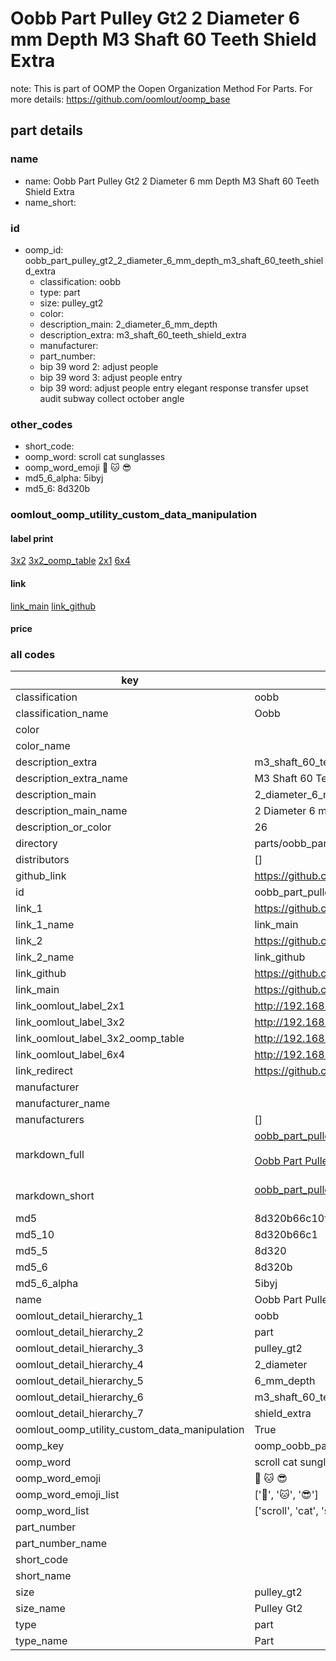 # Oobb Part Pulley Gt2 2 Diameter 6 mm Depth M3 Shaft 60 Teeth Shield Extra  

note: This is part of OOMP the Oopen Organization Method For Parts. For more details: https://github.com/oomlout/oomp_base

##  part details
  







### name
* name: Oobb Part Pulley Gt2 2 Diameter 6 mm Depth M3 Shaft 60 Teeth Shield Extra
* name_short: 
### id
* oomp_id: oobb_part_pulley_gt2_2_diameter_6_mm_depth_m3_shaft_60_teeth_shield_extra
  * classification: oobb
  * type: part
  * size: pulley_gt2
  * color: 
  * description_main: 2_diameter_6_mm_depth
  * description_extra: m3_shaft_60_teeth_shield_extra
  * manufacturer: 
  * part_number: 
  * bip 39 word 2: adjust people
  * bip 39 word 3: adjust people entry
  * bip 39 word: adjust people entry elegant response transfer upset audit subway collect october angle

### other_codes
* short_code: 
* oomp_word: scroll cat sunglasses
* oomp_word_emoji :scroll: :cat: :sunglasses:
* md5_6_alpha: 5ibyj
* md5_6: 8d320b






### oomlout_oomp_utility_custom_data_manipulation
#### label print
[3x2](http://192.168.1.245:1112/?label=oomp%205ibyj)
[3x2_oomp_table](http://192.168.1.108:1112/?label=oomp%205ibyj)
[2x1](http://192.168.1.242:1112/?label=oomp%205ibyj)
[6x4](http://192.168.1.55:1112/?label=oomp%205ibyj)    

#### link

[link_main](https://github.com/oomlout/oomlout_oomp_version_1_messy/tree/main/parts/oobb_part_pulley_gt2_2_diameter_6_mm_depth_m3_shaft_60_teeth_shield_extra) [link_github](https://github.com/oomlout/oomlout_oomp_version_1_messy/tree/main/parts/oobb_part_pulley_gt2_2_diameter_6_mm_depth_m3_shaft_60_teeth_shield_extra)                             

#### price







### all codes 
| key | value |  
| --- | --- |  
| classification | oobb |  
| classification_name | Oobb |  
| color |  |  
| color_name |  |  
| description_extra | m3_shaft_60_teeth_shield_extra |  
| description_extra_name | M3 Shaft 60 Teeth Shield Extra |  
| description_main | 2_diameter_6_mm_depth |  
| description_main_name | 2 Diameter 6 mm Depth |  
| description_or_color | 26 |  
| directory | parts/oobb_part_pulley_gt2_2_diameter_6_mm_depth_m3_shaft_60_teeth_shield_extra |  
| distributors | [] |  
| github_link | https://github.com/oomlout/oomlout_oomp_part_src/tree/main/parts/oobb_part_pulley_gt2_2_diameter_6_mm_depth_m3_shaft_60_teeth_shield_extra |  
| id | oobb_part_pulley_gt2_2_diameter_6_mm_depth_m3_shaft_60_teeth_shield_extra |  
| link_1 | https://github.com/oomlout/oomlout_oomp_version_1_messy/tree/main/parts/oobb_part_pulley_gt2_2_diameter_6_mm_depth_m3_shaft_60_teeth_shield_extra |  
| link_1_name | link_main |  
| link_2 | https://github.com/oomlout/oomlout_oomp_version_1_messy/tree/main/parts/oobb_part_pulley_gt2_2_diameter_6_mm_depth_m3_shaft_60_teeth_shield_extra |  
| link_2_name | link_github |  
| link_github | https://github.com/oomlout/oomlout_oomp_version_1_messy/tree/main/parts/oobb_part_pulley_gt2_2_diameter_6_mm_depth_m3_shaft_60_teeth_shield_extra |  
| link_main | https://github.com/oomlout/oomlout_oomp_version_1_messy/tree/main/parts/oobb_part_pulley_gt2_2_diameter_6_mm_depth_m3_shaft_60_teeth_shield_extra |  
| link_oomlout_label_2x1 | http://192.168.1.242:1112/?label=oomp%205ibyj |  
| link_oomlout_label_3x2 | http://192.168.1.245:1112/?label=oomp%205ibyj |  
| link_oomlout_label_3x2_oomp_table | http://192.168.1.108:1112/?label=oomp%205ibyj |  
| link_oomlout_label_6x4 | http://192.168.1.55:1112/?label=oomp%205ibyj |  
| link_redirect | https://github.com/oomlout/oomlout_oomp_version_1_messy/tree/main/parts/oobb_part_pulley_gt2_2_diameter_6_mm_depth_m3_shaft_60_teeth_shield_extra |  
| manufacturer |  |  
| manufacturer_name |  |  
| manufacturers | [] |  
| markdown_full | [oobb_part_pulley_gt2_2_diameter_6_mm_depth_m3_shaft_60_teeth_shield_extra](none)<br>[](none)<br>[Oobb Part Pulley Gt2 2 Diameter 6 Mm Depth M3 Shaft 60 Teeth Shield Extra](none)<br><br> |  
| markdown_short | [oobb_part_pulley_gt2_2_diameter_6_mm_depth_m3_shaft_60_teeth_shield_extra](none)<br><br> |  
| md5 | 8d320b66c10f1de79cdbd4789768b01c |  
| md5_10 | 8d320b66c1 |  
| md5_5 | 8d320 |  
| md5_6 | 8d320b |  
| md5_6_alpha | 5ibyj |  
| name | Oobb Part Pulley Gt2 2 Diameter 6 mm Depth M3 Shaft 60 Teeth Shield Extra |  
| oomlout_detail_hierarchy_1 | oobb |  
| oomlout_detail_hierarchy_2 | part |  
| oomlout_detail_hierarchy_3 | pulley_gt2 |  
| oomlout_detail_hierarchy_4 | 2_diameter |  
| oomlout_detail_hierarchy_5 | 6_mm_depth |  
| oomlout_detail_hierarchy_6 | m3_shaft_60_teeth |  
| oomlout_detail_hierarchy_7 | shield_extra |  
| oomlout_oomp_utility_custom_data_manipulation | True |  
| oomp_key | oomp_oobb_part_pulley_gt2_2_diameter_6_mm_depth_m3_shaft_60_teeth_shield_extra |  
| oomp_word | scroll cat sunglasses |  
| oomp_word_emoji | :scroll: :cat: :sunglasses: |  
| oomp_word_emoji_list | [':scroll:', ':cat:', ':sunglasses:'] |  
| oomp_word_list | ['scroll', 'cat', 'sunglasses'] |  
| part_number |  |  
| part_number_name |  |  
| short_code |  |  
| short_name |  |  
| size | pulley_gt2 |  
| size_name | Pulley Gt2 |  
| type | part |  
| type_name | Part |  
